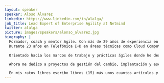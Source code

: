 ```yaml
---
layout: speaker
speaker: Aloso Álvarez
linkedin: https://www.linkedin.com/in/alalga/
job_title: Lead Expert of Enterprise Agility at Netmind
twitter: alalga
picture: images/speakers/alonso_alvarez.jpg
biography: |
  Formador, coach y mentor Agile. Con más de 29 años de experiencia en proyectos de innovación en los sectores de telecomunicaciones, banca y aeroespacial. 
  Durante 23 años en Telefónica I+D en áreas técnicas como Cloud Computing, Video IP, IoT, QA, o Gestión de Contenidos. 
  
  Orientado hacia los marcos de trabajo y prácticas ágiles donde he desempeñado roles como Agile Coach y Scrum Master.

  Ahora me dedico a proyectos de gestión del cambio, implantación y escalado de métodos ágiles, transformación digital y redefinición de procesos en todo tipo de organizaciones. Decididamente orientación hacia la formación, el coaching, mentoring, la búsqueda de la productividad y la difusión de conocimientos. Recientemente he empezado a dar clases en la Univesidad Alfonso X.

  En mis ratos libres escribo libros (15) más unos cuantos artículos y contribuciones a conferencias.
---
```

